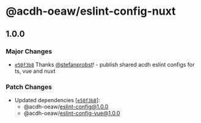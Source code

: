 # @acdh-oeaw/eslint-config-nuxt

## 1.0.0

### Major Changes

- [`e50f3b8`](https://github.com/acdh-oeaw/eslint-config/commit/e50f3b849e579b1b5089a0cefa271536770ac536)
  Thanks [@stefanprobst](https://github.com/stefanprobst)! - publish shared acdh eslint configs for
  ts, vue and nuxt

### Patch Changes

- Updated dependencies
  [[`e50f3b8`](https://github.com/acdh-oeaw/eslint-config/commit/e50f3b849e579b1b5089a0cefa271536770ac536)]:
  - @acdh-oeaw/eslint-config@1.0.0
  - @acdh-oeaw/eslint-config-vue@1.0.0
